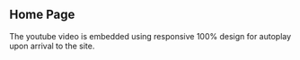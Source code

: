 ## Home Page

The youtube video is embedded using
 responsive 100% design for autoplay
 upon arrival to the site.
